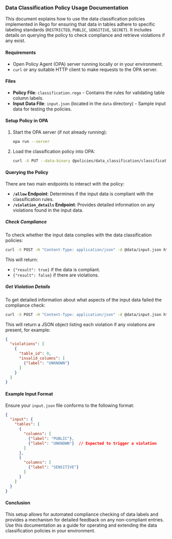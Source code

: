 ### Data Classification Policy Usage Documentation

This document explains how to use the data classification policies implemented in Rego for ensuring that data in tables adhere to specific labeling standards (`RESTRICTED`, `PUBLIC`, `SENSITIVE`, `SECRET`). It includes details on querying the policy to check compliance and retrieve violations if any exist.

#### Requirements

- Open Policy Agent (OPA) server running locally or in your environment.
- `curl` or any suitable HTTP client to make requests to the OPA server.

#### Files

- **Policy File**: `classification.rego` - Contains the rules for validating table column labels.
- **Input Data File**: `input.json` (located in the `data` directory) - Sample input data for testing the policies.

#### Setup Policy in OPA

1. Start the OPA server (if not already running):
   ```bash
   opa run --server
   ```

2. Load the classification policy into OPA:
   ```bash
   curl -X PUT --data-binary @policies/data_classification/classification.rego http://localhost:8181/v1/policies/dataclassification
   ```

#### Querying the Policy

There are two main endpoints to interact with the policy:

- **`/allow` Endpoint**: Determines if the input data is compliant with the classification rules.
- **`/violation_details` Endpoint**: Provides detailed information on any violations found in the input data.

##### Check Compliance

To check whether the input data complies with the data classification policies:

```bash
curl -X POST -H "Content-Type: application/json" -d @data/input.json http://localhost:8181/v1/data/dataclassification/allow
```

This will return:
- `{"result": true}` if the data is compliant.
- `{"result": false}` if there are violations.

##### Get Violation Details

To get detailed information about what aspects of the input data failed the compliance check:

```bash
curl -X POST -H "Content-Type: application/json" -d @data/input.json http://localhost:8181/v1/data/dataclassification/violation_details
```

This will return a JSON object listing each violation if any violations are present, for example:

```json
{
  "violations": [
    {
      "table_id": 0,
      "invalid_columns": [
        {"label": "UNKNOWN"}
      ]
    }
  ]
}
```

#### Example Input Format

Ensure your `input.json` file conforms to the following format:

```json
{
  "input": {
    "tables": [
      {
        "columns": [
          {"label": "PUBLIC"},
          {"label": "UNKNOWN"}  // Expected to trigger a violation
        ]
      },
      {
        "columns": [
          {"label": "SENSITIVE"}
        ]
      }
    ]
  }
}
```

#### Conclusion

This setup allows for automated compliance checking of data labels and provides a mechanism for detailed feedback on any non-compliant entries. Use this documentation as a guide for operating and extending the data classification policies in your environment.